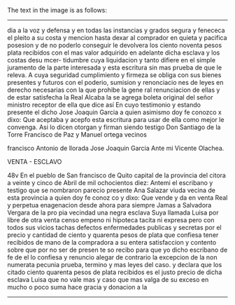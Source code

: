 The text in the image is as follows:

---

dia a la voz y defensa y en todas las instancias y grados segura y fenececa el pleito a su costa y mencion hasta dexar al comprador en quieta y pacifica posesion y de no poderlo conseguir le devolvera los ciento noventa pesos plata recibidos con el mas valor adquirido en adelante dicha esclava y los costas desu mcer- tidumbre cuya liquidacion y tanto difiere en el simple juramento de la parte interesada y esta escritura sin mas prueba de que le releva. A cuya seguridad cumplimiento y firmeza se obliga con sus bienes presentes y futuros con el poderio, sumision y renonciacio nes de leyes en derecho necesarias con la que prohibe la gene ral renunciacion de ellas y de estar satisfecha la Real Alcaba la se agrega boleta original del señor ministro receptor de ella que dice así En cuyo testimonio y estando presente el dicho Jose Joaquin Garcia a quien asimismo doy fe conozco x dixo: Que aceptaba y acepfo esta escritura para usar de ella como mejor le convenga. Asi lo dicen otorgan y firman siendo testigo Don Santiago de la Torre Francisco de Paz y Manuel ortega vecinos

francisco Antonio de llorada Jose Joaquin Garcia Ante mi Vicente Olachea.

VENTA - ESCLAVO

48v En el pueblo de San francisco de Quito capital de la provincia del citora a veinte y cinco de Abril de mil ochocientos diez: Antemi el escribano y testigo que se nombraron parecio presente Ana Salazar viuda vecina de esta provincia a quien doy fe conoz co y dixo: Que vende y da en venta Real y perpetua enagenacion desde ahora para siempre Jamas a Salvadora Vergara de la pro pia vecindad una negra esclava Suya llamada Luisa por libre de otra venta censo empeno ni hipoteca tacita ni expresa pero con todos sus vicios tachas defectos enfermedades publicas y secretas por el precio y cantidad de ciento y quarenta pesos de plata que confiesa tener recibidos de mano de la compradora a su entera satisfaccion y contento sobre que por no ser de presen te so recibo para que yo dicho escribano de fe de el lo confiesa y renuncio alegar de contrario la excepcion de la non numerata pecunia prueba, termino y mas leyes del caso. y declara que los citado ciento quarenta pesos de plata recibidos es el justo precio de dicha esclava Luisa que no vale mas y caso que mas valga de su exceso en mucho o poco suma hace gracia y donacion a la

---